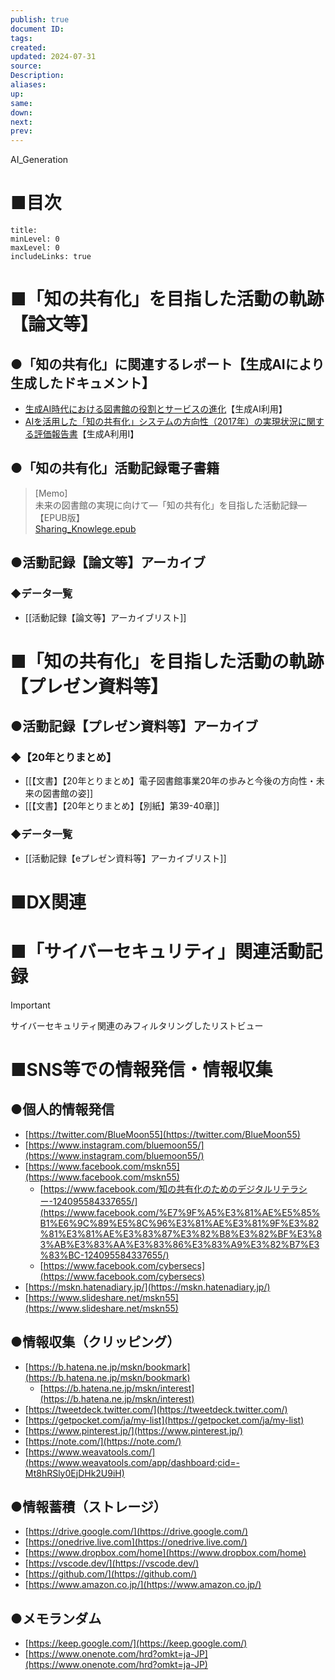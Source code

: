 ```yaml
---
publish: true
document ID: 
tags: 
created: 
updated: 2024-07-31
source: 
Description: 
aliases: 
up: 
same: 
down: 
next: 
prev:
---
```


AI_Generation

# ■目次

```table-of-contents
title: 
minLevel: 0
maxLevel: 0
includeLinks: true
```


# ■「知の共有化」を目指した活動の軌跡【論文等】

## ●「知の共有化」に関連するレポート【生成AIにより生成したドキュメント】

- [生成AI時代における図書館の役割とサービスの進化](https://drive.google.com/file/d/12ZFkr5IYjiSRozEODbV09ejTJ-Twe7hn/view?usp=drive_link)【生成AI利用】
- [AIを活用した「知の共有化」システムの方向性（2017年）の実現状況に関する評価報告書](https://drive.google.com/file/d/1z_PyFbJvlzeA_IzmSlbsLsZaXbxhom0z/view?usp=drive_link)【生成A利用I】

## ●「知の共有化」活動記録電子書籍

> [Memo]  
> 未来の図書館の実現に向けて―「知の共有化」を目指した活動記録―【EPUB版】  
> [Sharing\_Knowlege.epub](https://bluemoon55.github.io/Repository/bibi-bookshelf/Sharing_Knowlege.epub)

## ●活動記録【論文等】アーカイブ

### ◆データ一覧

- [[活動記録【論文等】アーカイブリスト]]


# ■「知の共有化」を目指した活動の軌跡【プレゼン資料等】
## ●活動記録【プレゼン資料等】アーカイブ

### ◆【20年とりまとめ】

- [[【文書】【20年とりまとめ】電子図書館事業20年の歩みと今後の方向性・未来の図書館の姿]]
- [[【文書】【20年とりまとめ】【別紙】第39-40章]]

### ◆データ一覧

- [[活動記録【eプレゼン資料等】アーカイブリスト]]

# ■DX関連

# ■「サイバーセキュリティ」関連活動記録

> [!important]  
> サイバーセキュリティ関連のみフィルタリングしたリストビュー  


# ■SNS等での情報発信・情報収集

## ●個人的情報発信

- [https://twitter.com/BlueMoon55](https://twitter.com/BlueMoon55)
- [https://www.instagram.com/bluemoon55/](https://www.instagram.com/bluemoon55/)
- [https://www.facebook.com/mskn55](https://www.facebook.com/mskn55)
    - [https://www.facebook.com/知の共有化のためのデジタルリテラシー-124095584337655/](https://www.facebook.com/%E7%9F%A5%E3%81%AE%E5%85%B1%E6%9C%89%E5%8C%96%E3%81%AE%E3%81%9F%E3%82%81%E3%81%AE%E3%83%87%E3%82%B8%E3%82%BF%E3%83%AB%E3%83%AA%E3%83%86%E3%83%A9%E3%82%B7%E3%83%BC-124095584337655/)
    - [https://www.facebook.com/cybersecs](https://www.facebook.com/cybersecs)
- [https://mskn.hatenadiary.jp/](https://mskn.hatenadiary.jp/)
- [https://www.slideshare.net/mskn55](https://www.slideshare.net/mskn55)

  

## ●情報収集（クリッピング）

- [https://b.hatena.ne.jp/mskn/bookmark](https://b.hatena.ne.jp/mskn/bookmark)
    - [https://b.hatena.ne.jp/mskn/interest](https://b.hatena.ne.jp/mskn/interest)
- [https://tweetdeck.twitter.com/](https://tweetdeck.twitter.com/)
- [https://getpocket.com/ja/my-list](https://getpocket.com/ja/my-list)
- [https://www.pinterest.jp/](https://www.pinterest.jp/)
- [https://note.com/](https://note.com/)
- [https://www.weavatools.com/](https://www.weavatools.com/app/dashboard;cid=-Mt8hRSly0EjDHk2U9iH)

## ●情報蓄積（ストレージ）

- [https://drive.google.com/](https://drive.google.com/)
- [https://onedrive.live.com](https://onedrive.live.com/)
- [https://www.dropbox.com/home](https://www.dropbox.com/home)
- [https://vscode.dev/](https://vscode.dev/)
- [https://github.com/](https://github.com/)
- [https://www.amazon.co.jp/](https://www.amazon.co.jp/)

## ●メモランダム

- [https://keep.google.com/](https://keep.google.com/)
- [https://www.onenote.com/hrd?omkt=ja-JP](https://www.onenote.com/hrd?omkt=ja-JP)
